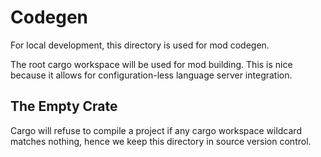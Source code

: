 # Codegen

For local development, this directory is used for mod codegen.

The root cargo workspace will be used for mod building. This is nice because it allows for configuration-less language server integration.

## The Empty Crate

Cargo will refuse to compile a project if any cargo workspace wildcard matches nothing, hence we keep this directory in source version control.
